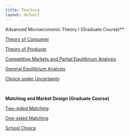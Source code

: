 ```yaml
---
title: Teaching
layout: default
---
```


Advanced Microeconomic Theory I (Graduate Course)**



[Theory of Consumer]("/Teaching/consumer.pdf")  

[Theory of Producer]("/Teaching/consumer.pdf")  

[Competitive Markets and Partial Equilibrium Analysis]("/Teaching/consumer.pdf")  

[General Equilibrium Analysis]("/Teaching/consumer.pdf")  

[Choice under Uncertainty]("/Teaching/consumer.pdf")		 	

​			 			 		

**Matching and Market Design (Graduate Course)**



[Two-sided Matching]("/Teaching/consumer.pdf")  

[One-sided Matching]("/Teaching/consumer.pdf")  

[School Choice]("/Teaching/consumer.pdf")









